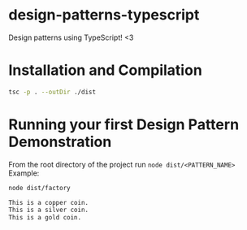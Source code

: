 # design-patterns-typescript

Design patterns using TypeScript! &lt;3

# Installation and Compilation

```sh
tsc -p . --outDir ./dist
```

# Running your first Design Pattern Demonstration

From the root directory of the project run `node dist/<PATTERN_NAME>`
Example:

```sh
node dist/factory

This is a copper coin.
This is a silver coin.
This is a gold coin.
```
